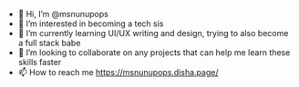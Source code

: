 - 👋 Hi, I’m @msnunupops
- 👀 I’m interested in becoming a tech sis
- 🌱 I’m currently learning UI/UX writing and design, trying to also become a full stack babe
- 💞️ I’m looking to collaborate on any projects that can help me learn these skills faster
- 📫 How to reach me https://msnunupops.disha.page/

<!---
msnunupops/msnunupops is a ✨ special ✨ repository because its `README.md` (this file) appears on your GitHub profile.
You can click the Preview link to take a look at your changes.
--->
